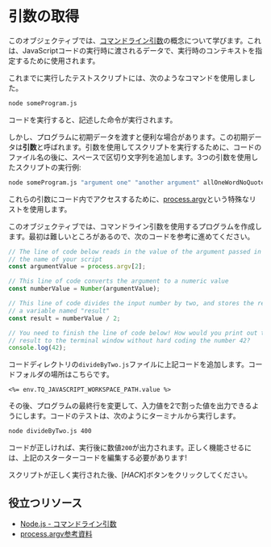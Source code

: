 # 引数の取得

このオブジェクティブでは、[コマンドライン引数](https://nodejs.org/en/knowledge/command-line/how-to-parse-command-line-arguments/)の概念について学びます。これは、JavaScriptコードの実行時に渡されるデータで、実行時のコンテキストを指定するために使用されます。

これまでに実行したテストスクリプトには、次のようなコマンドを使用しました。

```bash
node someProgram.js
```

コードを実行すると、記述した命令が実行されます。

しかし、プログラムに初期データを渡すと便利な場合があります。この初期データは**引数**と呼ばれます。引数を使用してスクリプトを実行するために、コードのファイル名の後に、スペースで区切り文字列を追加します。3つの引数を使用したスクリプトの実行例:

```bash
node someProgram.js "argument one" "another argument" allOneWordNoQuotes
```

これらの引数にコード内でアクセスするために、[process.argv](https://nodejs.org/docs/latest/api/process.html#process_process_argv)という特殊なリストを使用します。

このオブジェクティブでは、コマンドライン引数を使用するプログラムを作成します。最初は難しいところがあるので、次のコードを参考に進めてください。

```js
// The line of code below reads in the value of the argument passed in after
// the name of your script
const argumentValue = process.argv[2];

// This line of code converts the argument to a numeric value
const numberValue = Number(argumentValue);

// This line of code divides the input number by two, and stores the result in
// a variable named "result"
const result = numberValue / 2;

// You need to finish the line of code below! How would you print out the
// result to the terminal window without hard coding the number 42?
console.log(42);
```

コードディレクトリの`divideByTwo.js`ファイルに上記コードを追加します。コードフォルダの場所はこちらです。

`<%= env.TQ_JAVASCRIPT_WORKSPACE_PATH.value %>`

その後、プログラムの最終行を変更して、入力値を2で割った値を出力できるようにします。コードのテストは、次のようにターミナルから実行します。

```bash
node divideByTwo.js 400
```

コードが正しければ、実行後に数値`200`が出力されます。正しく機能させるには、上記のスターターコードを編集する必要があります!

スクリプトが正しく実行された後、[*HACK*]ボタンをクリックしてください。

## 役立つリソース

* [Node.js - コマンドライン引数](https://nodejs.org/en/knowledge/command-line/how-to-parse-command-line-arguments/)
* [process.argv参考資料](https://nodejs.org/docs/latest/api/process.html#process_process_argv)